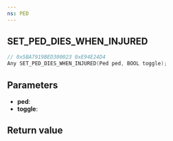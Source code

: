 ```yaml
---
ns: PED
---
```

## SET_PED_DIES_WHEN_INJURED

```c
// 0x5BA7919BED300023 0xE94E24D4
Any SET_PED_DIES_WHEN_INJURED(Ped ped, BOOL toggle);
```


## Parameters
* **ped**: 
* **toggle**: 

## Return value
